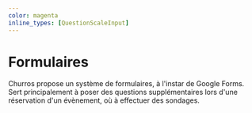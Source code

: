 ```yaml
---
color: magenta
inline_types: [QuestionScaleInput]
---
```


# Formulaires

Churros propose un système de formulaires, à l'instar de Google Forms. Sert principalement à poser des questions supplémentaires lors d'une réservation d'un évènement, où à effectuer des sondages.
